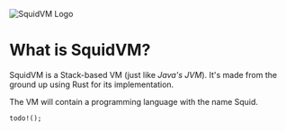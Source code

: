 ![SquidVM Logo](https://d1drfx3idpovxr.cloudfront.net/squid-vm.svg)

# **What is SquidVM?**

SquidVM is a Stack-based VM (just like _Java's JVM_).
It's made from the ground up using Rust for its implementation.

The VM will contain a programming language with the name Squid.

`todo!();`